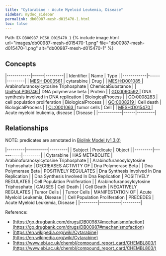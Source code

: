 ```yaml
---
title: "Cytarabine - Acute Myeloid Leukemia, Disease"
sidebar: mydoc_sidebar
permalink: db00987-mesh-d015470-1.html
toc: false 
---
```



Path ID: `DB00987_MESH_D015470_1`
{% include image.html url="images/db00987-mesh-d015470-1.png" file="db00987-mesh-d015470-1.png" alt="db00987-mesh-d015470-1" %}

## Concepts

|------------|------|---------|
| Identifier | Name | Type    |
|------------|------|---------|
| <a href="https://identifiers.org/MESH:D003561">MESH:D003561 </a> | cytarabine | Drug |
| <a href="https://identifiers.org/MESH:D001085">MESH:D001085 </a> | Arabinofuranosylcytosine Triphosphate | ChemicalSubstance |
| <a href="https://identifiers.org/UniProt:P06746">UniProt:P06746 </a> | DNA polymerase beta | Protein |
| <a href="https://identifiers.org/GO:0090592">GO:0090592 </a> | DNA synthesis involved in DNA replication | BiologicalProcess |
| <a href="https://identifiers.org/GO:0008283">GO:0008283 </a> | cell population proliferation | BiologicalProcess |
| <a href="https://identifiers.org/GO:0008219">GO:0008219 </a> | Cell death | BiologicalProcess |
| <a href="https://identifiers.org/CL:0001063">CL:0001063 </a> | tumor cells | Cell |
| <a href="https://identifiers.org/MESH:D015470">MESH:D015470 </a> | Acute myeloid leukemia, disease | Disease |
|------------|------|---------|

## Relationships


NOTE: predicates are annotated in <a href="https://github.com/biolink/biolink-model/releases/tag/v1.3.0">Biolink Model (v1.3.0)</a>

|---------|-----------|---------|
| Subject | Predicate | Object  |
|---------|-----------|---------|
| Cytarabine | HAS METABOLITE | Arabinofuranosylcytosine Triphosphate |
| Arabinofuranosylcytosine Triphosphate | DECREASES ACTIVITY OF | Dna Polymerase Beta |
| Dna Polymerase Beta | POSITIVELY REGULATES | Dna Synthesis Involved In Dna Replication |
| Dna Synthesis Involved In Dna Replication | POSITIVELY REGULATES | Cell Population Proliferation |
| Arabinofuranosylcytosine Triphosphate | CAUSES | Cell Death |
| Cell Death | NEGATIVELY REGULATES | Tumor Cells |
| Tumor Cells | MANIFESTATION OF | Acute Myeloid Leukemia, Disease |
| Cell Population Proliferation | PRECEDES | Acute Myeloid Leukemia, Disease |
|---------|-----------|---------|

Reference: 
  - [https://go.drugbank.com/drugs/DB00987#mechanismofaction](https://go.drugbank.com/drugs/DB00987#mechanismofaction)
  - [https://en.wikipedia.org/wiki/Cytarabine](https://en.wikipedia.org/wiki/Cytarabine)
  - [https://www.ebi.ac.uk/chembl/compound_report_card/CHEMBL803/](https://www.ebi.ac.uk/chembl/compound_report_card/CHEMBL803/)
